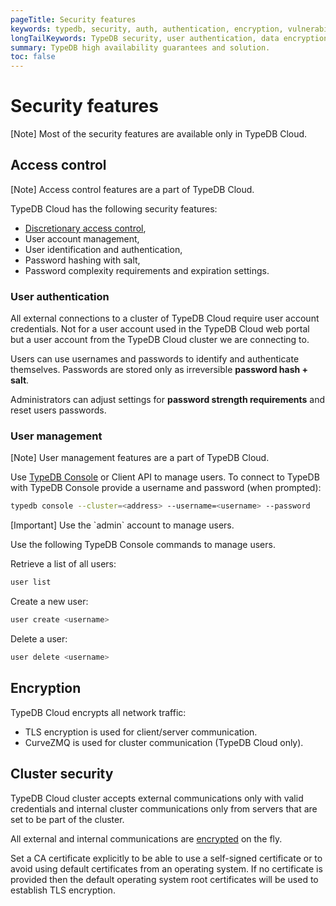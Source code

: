 ```yaml
---
pageTitle: Security features
keywords: typedb, security, auth, authentication, encryption, vulnerability
longTailKeywords: TypeDB security, user authentication, data encryption
summary: TypeDB high availability guarantees and solution.
toc: false
---
```


# Security features

<div class="note">
[Note]
Most of the security features are available only in TypeDB Cloud.
</div>

## Access control

<div class="note">
[Note]
Access control features are a part of TypeDB Cloud.
</div>

TypeDB Cloud has the following security features:

* [Discretionary access control](https://en.wikipedia.org/wiki/Discretionary_access_control),
* User account management,
* User identification and authentication,
* Password hashing with salt,
* Password complexity requirements and expiration settings.

### User authentication

All external connections to a cluster of TypeDB Cloud require user account credentials. Not for a user account 
used in the TypeDB Cloud web portal but a user account from the TypeDB Cloud cluster we are connecting to.

Users can use usernames and passwords to identify and authenticate themselves. Passwords are stored only as 
irreversible **password hash + salt**.

Administrators can adjust settings for **password strength requirements** and reset users passwords.

### User management

<div class="note">
[Note]
User management features are a part of TypeDB Cloud.
</div>

Use [TypeDB Console](../../02-clients/02-console.md) or Client API to manage users. To connect to TypeDB with TypeDB 
Console provide a username and password (when prompted):

<!-- test-ignore -->
```bash
typedb console --cluster=<address> --username=<username> --password
```

<div class="note">
[Important]
Use the `admin` account to manage users.
</div>

Use the following TypeDB Console commands to manage users.

Retrieve a list of all users:

<!-- test-ignore -->
```bash
user list
```

Create a new user:

<!-- test-ignore -->
```bash
user create <username>
```

Delete a user:

<!-- test-ignore -->
```bash
user delete <username>
```

## Encryption

TypeDB Cloud encrypts all network traffic: 

* TLS encryption is used for client/server communication.
* CurveZMQ is used for cluster communication (TypeDB Cloud only).

## Cluster security

TypeDB Cloud cluster accepts external communications only with valid credentials and internal cluster communications 
only from servers that are set to be part of the cluster.

All external and internal communications are [encrypted](#encryption) on the fly. 

Set a CA certificate explicitly to be able to use a self-signed certificate or to avoid using 
default certificates from an operating system.
If no certificate is provided then the default operating system root certificates will be used to establish TLS 
encryption. 
